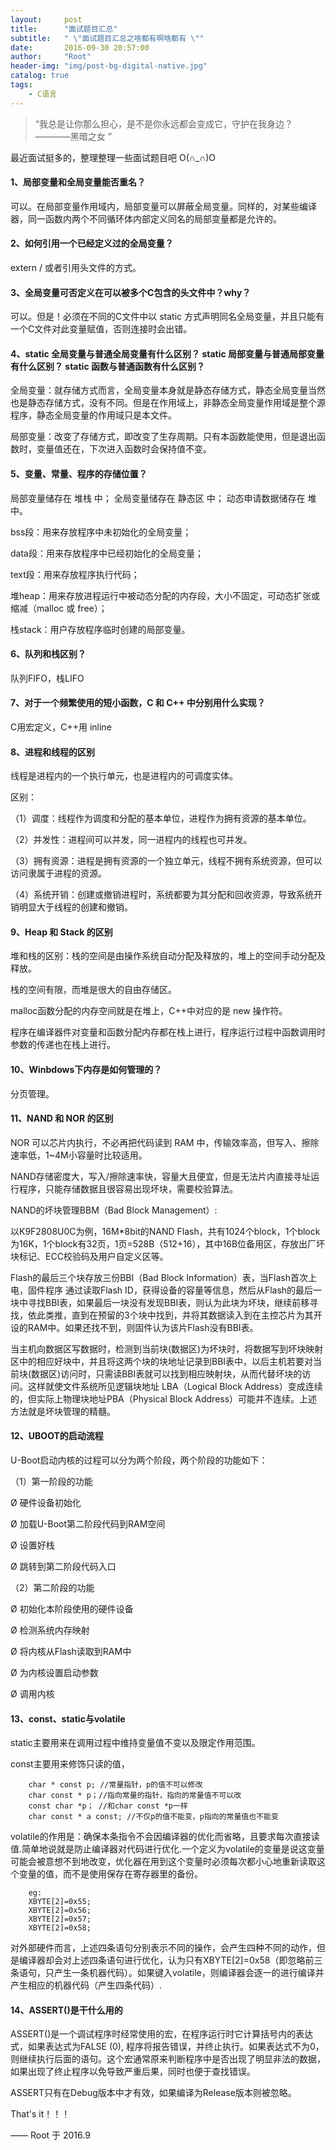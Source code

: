```yaml
---
layout:     post
title:      "面试题目汇总"
subtitle:   " \"面试题目汇总之啥都有啊啥都有 \""
date:       2016-09-30 20:57:00
author:     "Root"
header-img: "img/post-bg-digital-native.jpg"
catalog: true
tags:
    - C语言
---
```


> “我总是让你那么担心，是不是你永远都会变成它，守护在我身边？————黑暗之女 ”

最近面试挺多的，整理整理一些面试题目吧 O(∩_∩)O 

#### 1、局部变量和全局变量能否重名？

可以。在局部变量作用域内，局部变量可以屏蔽全局变量。同样的，对某些编译器，同一函数内两个不同循环体内部定义同名的局部变量都是允许的。

#### 2、如何引用一个已经定义过的全局变量？

extern / 或者引用头文件的方式。

#### 3、全局变量可否定义在可以被多个C包含的头文件中？why？

可以。但是！必须在不同的C文件中以 static 方式声明同名全局变量，并且只能有一个C文件对此变量赋值，否则连接时会出错。

#### 4、static 全局变量与普通全局变量有什么区别？ static 局部变量与普通局部变量有什么区别？ static 函数与普通函数有什么区别？

全局变量：就存储方式而言，全局变量本身就是静态存储方式，静态全局变量当然也是静态存储方式，没有不同。但是在作用域上，非静态全局变量作用域是整个源程序，静态全局变量的作用域只是本文件。

局部变量：改变了存储方式，即改变了生存周期。只有本函数能使用，但是退出函数时，变量值还在，下次进入函数时会保持值不变。

#### 5、变量、常量、程序的存储位置？

局部变量储存在 堆栈 中； 全局变量储存在 静态区 中； 动态申请数据储存在 堆 中。

bss段：用来存放程序中未初始化的全局变量；

data段：用来存放程序中已经初始化的全局变量；

text段：用来存放程序执行代码；

堆heap：用来存放进程运行中被动态分配的内存段，大小不固定，可动态扩张或缩减（malloc 或 free）；

栈stack：用户存放程序临时创建的局部变量。

#### 6、队列和栈区别？

队列FIFO，栈LIFO

#### 7、对于一个频繁使用的短小函数，C 和 C++ 中分别用什么实现？

C用宏定义，C++用 inline

#### 8、进程和线程的区别

线程是进程内的一个执行单元，也是进程内的可调度实体。

区别：

（1）调度：线程作为调度和分配的基本单位，进程作为拥有资源的基本单位。

（2）并发性：进程间可以并发，同一进程内的线程也可并发。

（3）拥有资源：进程是拥有资源的一个独立单元，线程不拥有系统资源，但可以访问隶属于进程的资源。

（4）系统开销：创建或撤销进程时，系统都要为其分配和回收资源，导致系统开销明显大于线程的创建和撤销。

#### 9、Heap 和 Stack 的区别

堆和栈的区别：栈的空间是由操作系统自动分配及释放的，堆上的空间手动分配及释放。

栈的空间有限，而堆是很大的自由存储区。

malloc函数分配的内存空间就是在堆上，C++中对应的是 new 操作符。

程序在编译器件对变量和函数分配内存都在栈上进行，程序运行过程中函数调用时参数的传递也在栈上进行。

#### 10、Winbdows下内存是如何管理的？

分页管理。

#### 11、NAND 和 NOR 的区别

NOR 可以芯片内执行，不必再把代码读到 RAM 中，传输效率高，但写入、擦除速率低，1~4M小容量时比较适用。

NAND存储密度大，写入/擦除速率快，容量大且便宜，但是无法片内直接寻址运行程序，只能存储数据且很容易出现坏块，需要校验算法。

NAND的坏块管理BBM（Bad Block Management）:

以K9F2808U0C为例，16M*8bit的NAND Flash，共有1024个block，1个block为16K，1个block有32页，1页=528B（512+16），其中16B位备用区，存放出厂坏块标记、ECC校验码及用户自定义区等。

Flash的最后三个块存放三份BBI（Bad Block Information）表，当Flash首次上电，固件程序 通过读取Flash ID，获得设备的容量等信息，然后从Flash的最后一块中寻找BBI表，如果最后一块没有发现BBI表，则认为此块为坏块，继续前移寻找，依此类推，直到在预留的3个块中找到，并将其数据读入到在主控芯片为其开设的RAM中。如果还找不到，则固件认为该片Flash没有BBI表。

当主机向数据区写数据时，检测到当前块(数据区)为坏块时，将数据写到坏块映射区中的相应好块中，并且将这两个块的块地址记录到BBI表中，以后主机若要对当前块(数据区)访问时，只需读BBI表就可以找到相应映射块，从而代替坏块的访问。这样就使文件系统所见逻辑块地址 LBA（Logical Block Address）变成连续的，但实际上物理块地址PBA（Physical Block Address）可能并不连续。上述方法就是坏块管理的精髓。

#### 12、UBOOT的启动流程

U-Boot启动内核的过程可以分为两个阶段，两个阶段的功能如下：

（1）第一阶段的功能

Ø  硬件设备初始化

Ø  加载U-Boot第二阶段代码到RAM空间

Ø  设置好栈

Ø  跳转到第二阶段代码入口

（2）第二阶段的功能

Ø  初始化本阶段使用的硬件设备

Ø  检测系统内存映射

Ø  将内核从Flash读取到RAM中

Ø  为内核设置启动参数

Ø  调用内核

#### 13、const、static与volatile

static主要用来在调用过程中维持变量值不变以及限定作用范围。

const主要用来修饰只读的值，

		char * const p; //常量指针，p的值不可以修改  
		char const * p；//指向常量的指针，指向的常量值不可以改 
		const char *p； //和char const *p一样
		char const * a const; //不仅p的值不能变，p指向的常量值也不能变

volatile的作用是：确保本条指令不会因编译器的优化而省略，且要求每次直接读值.简单地说就是防止编译器对代码进行优化.一个定义为volatile的变量是说这变量可能会被意想不到地改变，优化器在用到这个变量时必须每次都小心地重新读取这个变量的值，而不是使用保存在寄存器里的备份。
		
		eg:
		XBYTE[2]=0x55;
		XBYTE[2]=0x56;
		XBYTE[2]=0x57;
		XBYTE[2]=0x58;

对外部硬件而言，上述四条语句分别表示不同的操作，会产生四种不同的动作，但是编译器却会对上述四条语句进行优化，认为只有XBYTE[2]=0x58（即忽略前三条语句，只产生一条机器代码）。如果键入volatile，则编译器会逐一的进行编译并产生相应的机器代码（产生四条代码）.

#### 14、ASSERT()是干什么用的

ASSERT()是一个调试程序时经常使用的宏，在程序运行时它计算括号内的表达式，如果表达式为FALSE (0),  程序将报告错误，并终止执行。如果表达式不为0，则继续执行后面的语句。这个宏通常原来判断程序中是否出现了明显非法的数据，如果出现了终止程序以免导致严重后果，同时也便于查找错误。

ASSERT只有在Debug版本中才有效，如果编译为Release版本则被忽略。



That's it！！！


—— Root 于 2016.9


